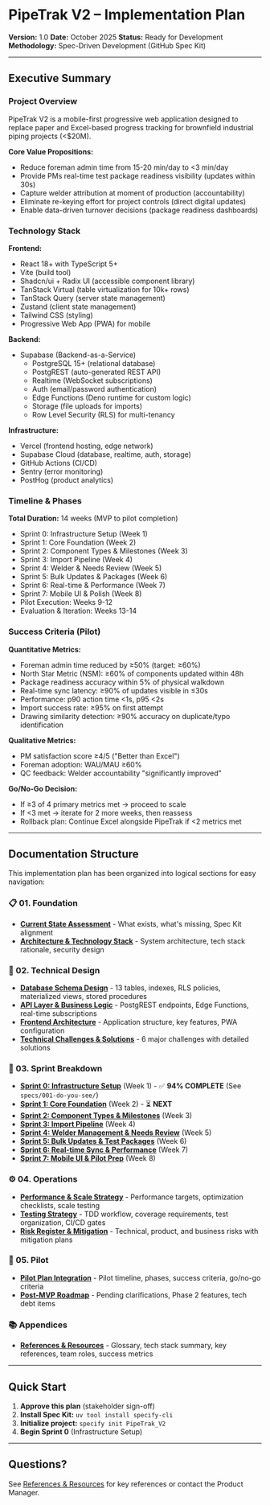 # PipeTrak V2 – Implementation Plan

**Version:** 1.0
**Date:** October 2025
**Status:** Ready for Development
**Methodology:** Spec-Driven Development (GitHub Spec Kit)

---

## Executive Summary

### Project Overview

PipeTrak V2 is a mobile-first progressive web application designed to replace paper and Excel-based progress tracking for brownfield industrial piping projects (<$20M).

**Core Value Propositions:**
- Reduce foreman admin time from 15-20 min/day to <3 min/day
- Provide PMs real-time test package readiness visibility (updates within 30s)
- Capture welder attribution at moment of production (accountability)
- Eliminate re-keying effort for project controls (direct digital updates)
- Enable data-driven turnover decisions (package readiness dashboards)

### Technology Stack

**Frontend:**
- React 18+ with TypeScript 5+
- Vite (build tool)
- Shadcn/ui + Radix UI (accessible component library)
- TanStack Virtual (table virtualization for 10k+ rows)
- TanStack Query (server state management)
- Zustand (client state management)
- Tailwind CSS (styling)
- Progressive Web App (PWA) for mobile

**Backend:**
- Supabase (Backend-as-a-Service)
  - PostgreSQL 15+ (relational database)
  - PostgREST (auto-generated REST API)
  - Realtime (WebSocket subscriptions)
  - Auth (email/password authentication)
  - Edge Functions (Deno runtime for custom logic)
  - Storage (file uploads for imports)
  - Row Level Security (RLS) for multi-tenancy

**Infrastructure:**
- Vercel (frontend hosting, edge network)
- Supabase Cloud (database, realtime, auth, storage)
- GitHub Actions (CI/CD)
- Sentry (error monitoring)
- PostHog (product analytics)

### Timeline & Phases

**Total Duration:** 14 weeks (MVP to pilot completion)

- Sprint 0: Infrastructure Setup (Week 1)
- Sprint 1: Core Foundation (Week 2)
- Sprint 2: Component Types & Milestones (Week 3)
- Sprint 3: Import Pipeline (Week 4)
- Sprint 4: Welder & Needs Review (Week 5)
- Sprint 5: Bulk Updates & Packages (Week 6)
- Sprint 6: Real-time & Performance (Week 7)
- Sprint 7: Mobile UI & Polish (Week 8)
- Pilot Execution: Weeks 9-12
- Evaluation & Iteration: Weeks 13-14

### Success Criteria (Pilot)

**Quantitative Metrics:**
- Foreman admin time reduced by ≥50% (target: ≥60%)
- North Star Metric (NSM): ≥60% of components updated within 48h
- Package readiness accuracy within 5% of physical walkdown
- Real-time sync latency: ≥90% of updates visible in ≤30s
- Performance: p90 action time <1s, p95 <2s
- Import success rate: ≥95% on first attempt
- Drawing similarity detection: ≥90% accuracy on duplicate/typo identification

**Qualitative Metrics:**
- PM satisfaction score ≥4/5 ("Better than Excel")
- Foreman adoption: WAU/MAU ≥60%
- QC feedback: Welder accountability "significantly improved"

**Go/No-Go Decision:**
- If ≥3 of 4 primary metrics met → proceed to scale
- If <3 met → iterate for 2 more weeks, then reassess
- Rollback plan: Continue Excel alongside PipeTrak if <2 metrics met

---

## Documentation Structure

This implementation plan has been organized into logical sections for easy navigation:

### 📋 01. Foundation
- **[Current State Assessment](./01-foundation/current-state.md)** - What exists, what's missing, Spec Kit alignment
- **[Architecture & Technology Stack](./01-foundation/architecture.md)** - System architecture, tech stack rationale, security design

### 🔧 02. Technical Design
- **[Database Schema Design](./02-technical-design/database-schema.md)** - 13 tables, indexes, RLS policies, materialized views, stored procedures
- **[API Layer & Business Logic](./02-technical-design/api-layer.md)** - PostgREST endpoints, Edge Functions, real-time subscriptions
- **[Frontend Architecture](./02-technical-design/frontend-architecture.md)** - Application structure, key features, PWA configuration
- **[Technical Challenges & Solutions](./02-technical-design/technical-challenges.md)** - 6 major challenges with detailed solutions

### 🚀 03. Sprint Breakdown
- **[Sprint 0: Infrastructure Setup](./03-sprints/sprint-0-infrastructure.md)** (Week 1) - ✅ **94% COMPLETE** (See `specs/001-do-you-see/`)
- **[Sprint 1: Core Foundation](./03-sprints/sprint-1-foundation.md)** (Week 2) - ⏳ **NEXT**
- **[Sprint 2: Component Types & Milestones](./03-sprints/sprint-2-components.md)** (Week 3)
- **[Sprint 3: Import Pipeline](./03-sprints/sprint-3-imports.md)** (Week 4)
- **[Sprint 4: Welder Management & Needs Review](./03-sprints/sprint-4-welder-review.md)** (Week 5)
- **[Sprint 5: Bulk Updates & Test Packages](./03-sprints/sprint-5-bulk-packages.md)** (Week 6)
- **[Sprint 6: Real-time Sync & Performance](./03-sprints/sprint-6-realtime.md)** (Week 7)
- **[Sprint 7: Mobile UI & Pilot Prep](./03-sprints/sprint-7-mobile-polish.md)** (Week 8)

### ⚙️ 04. Operations
- **[Performance & Scale Strategy](./04-operations/performance-strategy.md)** - Performance targets, optimization checklists, scale testing
- **[Testing Strategy](./04-operations/testing-strategy.md)** - TDD workflow, coverage requirements, test organization, CI/CD gates
- **[Risk Register & Mitigation](./04-operations/risk-register.md)** - Technical, product, and business risks with mitigation plans

### 🎯 05. Pilot
- **[Pilot Plan Integration](./05-pilot/pilot-plan.md)** - Pilot timeline, phases, success criteria, go/no-go criteria
- **[Post-MVP Roadmap](./05-pilot/post-mvp-roadmap.md)** - Pending clarifications, Phase 2 features, tech debt items

### 📚 Appendices
- **[References & Resources](./appendices/references.md)** - Glossary, tech stack summary, key references, team roles, success metrics

---

## Quick Start

1. **Approve this plan** (stakeholder sign-off)
2. **Install Spec Kit:** `uv tool install specify-cli`
3. **Initialize project:** `specify init PipeTrak_V2`
4. **Begin Sprint 0** (Infrastructure Setup)

---

## Questions?

See [References & Resources](./appendices/references.md) for key references or contact the Product Manager.
